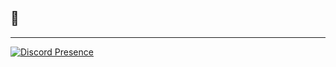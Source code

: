 ## 👋
______

[![Discord Presence](https://lanyard.cnrad.dev/api/1030825343357026350)](https://discord.com/users/1030825343357026350[animated=true][idleMessage=smd])
